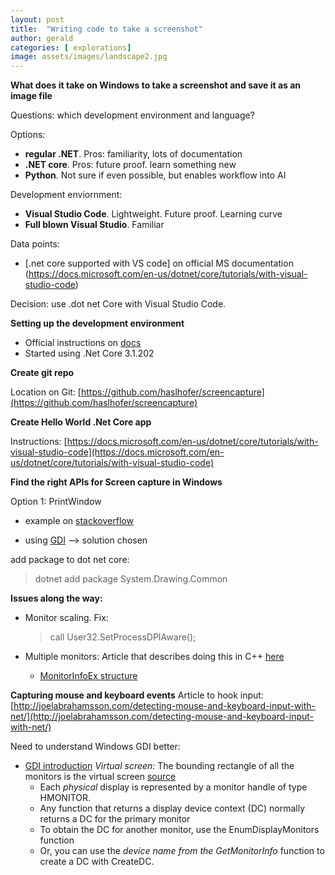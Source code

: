 ```yaml
---
layout: post
title:  "Writing code to take a screenshot"
author: gerald
categories: [ explorations]
image: assets/images/landscape2.jpg
---
```


**What does it take on Windows to take a screenshot and save it as an image file**

Questions: which development environment and language?

Options: 
- **regular .NET**. Pros: familiarity, lots of documentation
- **.NET core**. Pros: future proof. learn something new
- **Python**. Not sure if even possible, but enables workflow into AI

Development enviornment:
- **Visual Studio Code**. Lightweight. Future proof. Learning curve
- **Full blown Visual Studio**. Familiar

Data points:
- [.net core supported with VS code] on official MS documentation (https://docs.microsoft.com/en-us/dotnet/core/tutorials/with-visual-studio-code)

Decision: use .dot net Core with Visual Studio Code.

**Setting up the development environment**

- Official instructions on [docs](https://docs.microsoft.com/en-us/dotnet/core/tutorials/with-visual-studio-code)
- Started using .Net Core 3.1.202

**Create git repo**

Location on Git: [https://github.com/haslhofer/screencapture](https://github.com/haslhofer/screencapture)

**Create Hello World .Net Core app**

Instructions: [https://docs.microsoft.com/en-us/dotnet/core/tutorials/with-visual-studio-code](https://docs.microsoft.com/en-us/dotnet/core/tutorials/with-visual-studio-code)

**Find the right APIs for Screen capture in Windows**

Option 1: PrintWindow
-  example on [stackoverflow](https://stackoverflow.com/questions/891345/get-a-screenshot-of-a-specific-application)

- using [GDI](https://www.developerfusion.com/code/4630/capture-a-screen-shot/) --> solution chosen

add package to dot net core: 
> dotnet add package System.Drawing.Common

**Issues along the way:**
- Monitor scaling. Fix: 
    > call User32.SetProcessDPIAware();

- Multiple monitors: Article that describes doing this in C++ [here](https://www.apriorit.com/dev-blog/193-multi-monitor-screenshot)
    - [MonitorInfoEx structure](https://www.pinvoke.net/default.aspx/user32/MONITORINFO.html)

**Capturing mouse and keyboard events**
Article to hook input: [http://joelabrahamsson.com/detecting-mouse-and-keyboard-input-with-net/](http://joelabrahamsson.com/detecting-mouse-and-keyboard-input-with-net/)


Need to understand Windows GDI better:
- [GDI introduction](https://docs.microsoft.com/en-us/windows/win32/gdi/multiple-display-monitors)
*Virtual screen:* The bounding rectangle of all the monitors is the virtual screen [source](https://docs.microsoft.com/en-us/windows/win32/gdi/the-virtual-screen)
    - Each *physical* display is represented by a monitor handle of type HMONITOR.
    - Any function that returns a display device context (DC) normally returns a DC for the primary monitor
    - To obtain the DC for another monitor, use the EnumDisplayMonitors function
    - Or, you can use the *device name from the GetMonitorInfo* function to create a DC with CreateDC.
